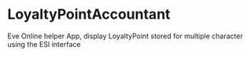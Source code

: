 # LoyaltyPointAccountant
Eve Online helper App, display LoyaltyPoint stored for multiple character using the ESI interface
